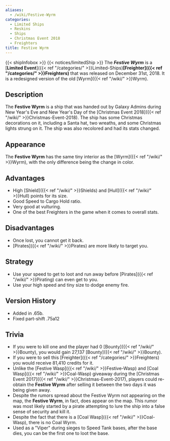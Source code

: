 ```yaml
---
aliases:
  - /wiki/Festive-Wyrm
categories:
  - Limited Ships
  - Reskins
  - Ships
  - Christmas Event 2018
  - Freighters
title: Festive Wyrm
---
```


{{< shipInfobox >}} {{< notices/limitedShip >}} The **_Festive Wyrm_** is a [**Limited Event**]({{< ref "/categories/" >}}Limited-Ships)**[Freighter]({{< ref "/categories/" >}}Freighters)** that was released on December 31st, 2018. It is a redesigned version of the old [Wyrm]({{< ref "/wiki/" >}}Wyrm).

## Description

The **Festive Wyrm** is a ship that was handed out by Galaxy Admins during New Year's Eve and New Year's Day of the [Christmas Event 2018]({{< ref "/wiki/" >}}Christmas-Event-2018). The ship has some Christmas decorations on it, including a Santa hat, two wreaths, and some Christmas lights strung on it. The ship was also recolored and had its stats changed.

## Appearance

The **Festive Wyrm** has the same tiny interior as the [Wyrm]({{< ref "/wiki/" >}}Wyrm), with the only difference being the change in color.

## Advantages

- High [Shield]({{< ref "/wiki/" >}}Shields) and [Hull]({{< ref "/wiki/" >}}Hull) points for its size.
- Good Speed to Cargo Hold ratio. 
- Very good at vulturing.
- One of the best Freighters in the game when it comes to overall stats.

## Disadvantages

- Once lost, you cannot get it back.
- [Pirates]({{< ref "/wiki/" >}}Pirates) are more likely to target you.

## Strategy

- Use your speed to get to loot and run away before [Pirates]({{< ref "/wiki/" >}}Pirating) can even get to you.
- Use your high speed and tiny size to dodge enemy fire.

## Version History

- Added in .65b.
- Fixed part-shift .75a12

## Trivia

- If you were to kill one and the player had 0 [Bounty]({{< ref "/wiki/" >}}Bounty), you would gain 27,137 [Bounty]({{< ref "/wiki/" >}}Bounty).
- If you were to sell this [Freighter]({{< ref "/categories/" >}}Freighters) you would receive 81,410 credits for it.
- Unlike the [Festive Wasp]({{< ref "/wiki/" >}}Festive-Wasp) and [Coal Wasp]({{< ref "/wiki/" >}}Coal-Wasp) giveaway during the [Christmas Event 2017]({{< ref "/wiki/" >}}Christmas-Event-2017), players could re-obtain the **Festive Wyrm** after selling it between the two days it was being given away.
- Despite the rumors spread about the Festive Wyrm not appearing on the map, the **Festive Wyrm**, in fact, does appear on the map. This rumor was most likely started by a pirate attempting to lure the ship into a false sense of security and kill it.
- Despite the fact that there is a [Coal Wasp]({{< ref "/wiki/" >}}Coal-Wasp), there is no Coal Wyrm.
- Used as a "Viper" during sieges to Speed Tank bases, after the base dies, you can be the first one to loot the base.
